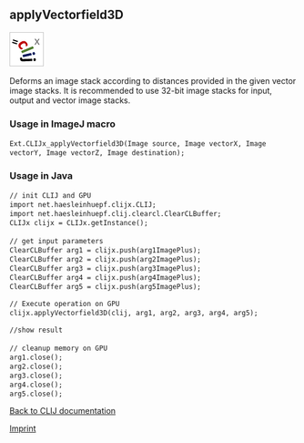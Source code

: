 ## applyVectorfield3D
![Image](images/mini_clijx_logo.png)

Deforms an image stack according to distances provided in the given vector image stacks. It is recommended to use 32-bit image stacks for input, output and vector image stacks. 

### Usage in ImageJ macro
```
Ext.CLIJx_applyVectorfield3D(Image source, Image vectorX, Image vectorY, Image vectorZ, Image destination);
```


### Usage in Java
```
// init CLIJ and GPU
import net.haesleinhuepf.clijx.CLIJ;
import net.haesleinhuepf.clij.clearcl.ClearCLBuffer;
CLIJx clijx = CLIJx.getInstance();

// get input parameters
ClearCLBuffer arg1 = clijx.push(arg1ImagePlus);
ClearCLBuffer arg2 = clijx.push(arg2ImagePlus);
ClearCLBuffer arg3 = clijx.push(arg3ImagePlus);
ClearCLBuffer arg4 = clijx.push(arg4ImagePlus);
ClearCLBuffer arg5 = clijx.push(arg5ImagePlus);
```

```
// Execute operation on GPU
clijx.applyVectorfield3D(clij, arg1, arg2, arg3, arg4, arg5);
```

```
//show result

// cleanup memory on GPU
arg1.close();
arg2.close();
arg3.close();
arg4.close();
arg5.close();
```


[Back to CLIJ documentation](https://clij.github.io/)

[Imprint](https://clij.github.io/imprint)
